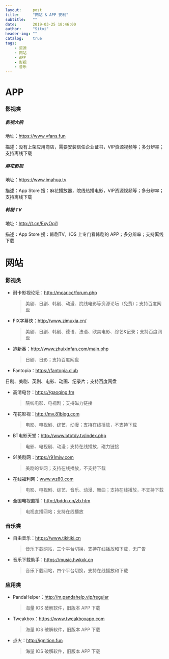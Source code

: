 ```yaml
---
layout:     post
title:      "网站 & APP 安利"
subtitle:   ""
date:       2019-03-25 18:46:00
author:     "Sitoi"
header-img: ""
catalog:    true
tags:
    - 资源
    - 网站
    - APP
    - 影视
    - 音乐
---
```



# APP

### 影视类

##### 影视大院

地址：https://www.vfans.fun

描述：没有上架应用商店，需要安装信任企业证书，VIP资源视频等；多分辨率；支持离线下载


##### 麻花影视

地址：https://www.imahua.tv

描述：App Store 搜：麻花播放器，院线热播电影，VIP资源视频等；多分辨率；支持离线下载

##### 韩剧 TV

地址：http://t.cn/ExyOqi1

描述：App Store 搜：韩剧TV，IOS 上专门看韩剧的 APP；多分辨率；支持离线下载

# 网站


### 影视类

- 耐卡影视论坛：http://mcar.cc/forum.php

    > 美剧、日剧、韩剧、动漫、院线电影等资源论坛（免费）；支持百度网盘

- FIX字幕侠：http://www.zimuxia.cn/

    > 美剧、日剧、韩剧、德语、法语、欧美电影、综艺&记录；支持百度网盘

- 追新番：http://www.zhuixinfan.com/main.php

    > 日剧、日影；支持百度网盘

- Fantopia：https://fantopia.club

日剧、美剧、英剧、电影、动画、纪录片；支持百度网盘

- 高清电台：https://gaoqing.fm

    > 院线电影、电视剧；支持磁力链接

- 花花影视：http://mv.81blog.com

    > 电影、电视剧、综艺、动漫；支持在线播放，不支持下载

- BT电影天堂：http://www.btbtdy.tv/index.php

    > 电影、电视剧、动漫；支持在线播放，磁力链接

- 91美剧网：https://91mjw.com

    > 美剧的专网；支持在线播放，不支持下载

- 在线福利网：www.wz80.com

    > 电影、电视剧、综艺、音乐、动漫、舞曲；支持在线播放，不支持下载

- 全国电视直播：http://bddn.cn/zb.htm

    > 电视直播网站；支持在线播放



### 音乐类

- 自由音乐：https://www.tikitiki.cn

    > 音乐下载网站，三个平台切换，支持在线播放和下载，无广告

- 音乐下载助手：https://music.hwkxk.cn

    > 音乐下载网站，四个平台切换，支持在线播放和下载



### 应用类

- PandaHelper：http://m.pandahelp.vip/regular

    > 海量 IOS 破解软件，旧版本 APP 下载

- Tweakbox：https://www.tweakboxapp.com

    > 海量 IOS 破解软件，旧版本 APP 下载

- 点火：http://ignition.fun

    > 海量 IOS 破解软件，旧版本 APP 下载